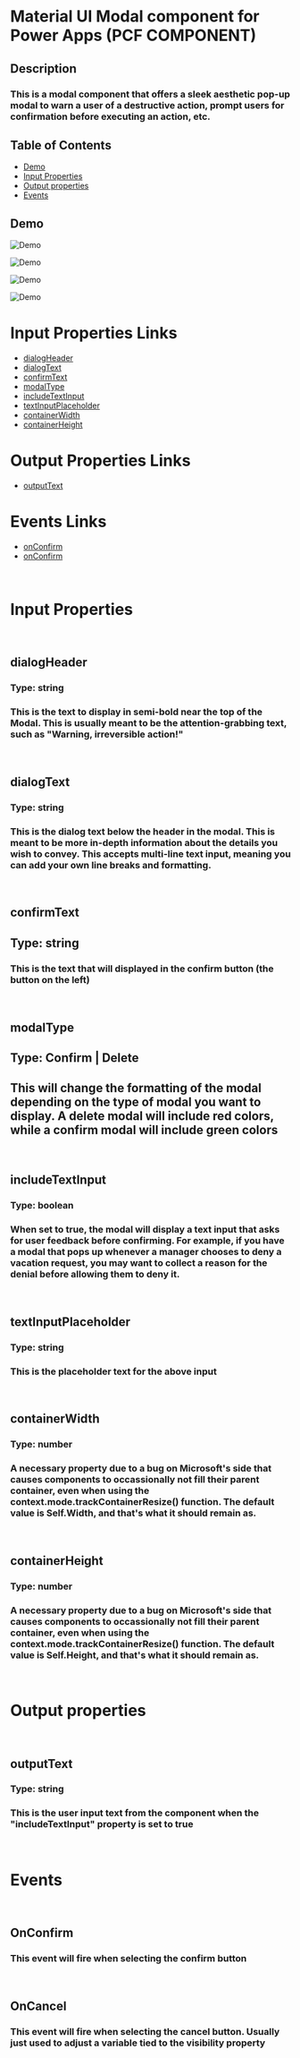 # Material UI Modal component for Power Apps (PCF COMPONENT)

## Description
### This is a modal component that offers a sleek aesthetic pop-up modal to warn a user of a destructive action, prompt users for confirmation before executing an action, etc.

## Table of Contents

- [Demo](#Demo)
- [Input Properties](#input-properties)
- [Output properties](#output-properties)
- [Events](#events)

## Demo

![Demo](./images/Demo.png)

![Demo](./images/Demo2.png)

![Demo](./images/Demo3.png)

![Demo](./images/Demo4.png)

# Input Properties Links

- [dialogHeader](#dialogheader)
- [dialogText](#dialogtext)
- [confirmText](#confirmtext)
- [modalType](#modaltype)
- [includeTextInput](#includetextinput)
- [textInputPlaceholder](#textinputplaceholder)
- [containerWidth](#containerwidth)
- [containerHeight](#containerheight)

# Output Properties Links

- [outputText](#outputtext)

 # Events Links

- [onConfirm](#onconfirm)
- [onConfirm](#oncancel)

<br>

# Input Properties

<br>

## dialogHeader
### Type: string
### This is the text to display in semi-bold near the top of the Modal. This is usually meant to be the attention-grabbing text, such as "Warning, irreversible action!"

<br>

## dialogText
### Type: string
### This is the dialog text below the header in the modal. This is meant to be more in-depth information about the details you wish to convey. This accepts multi-line text input, meaning you can add your own line breaks and formatting.

<br>

## confirmText
## Type: string
### This is the text that will displayed in the confirm button (the button on the left)

<br>

## modalType
## Type: Confirm | Delete
## This will change the formatting of the modal depending on the type of modal you want to display. A delete modal will include red colors, while a confirm modal will include green colors

<br>

## includeTextInput
### Type: boolean
### When set to true, the modal will display a text input that asks for user feedback before confirming. For example, if you have a modal that pops up whenever a manager chooses to deny a vacation request, you may want to collect a reason for the denial before allowing them to deny it.

<br>

## textInputPlaceholder
### Type: string
### This is the placeholder text for the above input

<br>

## containerWidth
### Type: number
### A necessary property due to a bug on Microsoft's side that causes components to occassionally not fill their parent container, even when using the context.mode.trackContainerResize() function. The default value is Self.Width, and that's what it should remain as. 

<br>

## containerHeight
### Type: number
### A necessary property due to a bug on Microsoft's side that causes components to occassionally not fill their parent container, even when using the context.mode.trackContainerResize() function. The default value is Self.Height, and that's what it should remain as. 

<br>


# Output properties

<br>

## outputText
### Type: string
### This is the user input text from the component when the "includeTextInput" property is set to true

<br>

# Events

<br>

## OnConfirm
### This event will fire when selecting the confirm button

<br>

## OnCancel
### This event will fire when selecting the cancel button. Usually just used to adjust a variable tied to the visibility property



